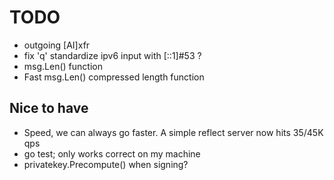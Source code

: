 # TODO

* outgoing [AI]xfr
* fix 'q' standardize ipv6 input with [::1]#53 ?
* msg.Len() function
* Fast msg.Len() compressed length function

## Nice to have

* Speed, we can always go faster. A simple reflect server now hits 35/45K qps
* go test; only works correct on my machine
* privatekey.Precompute() when signing? 
